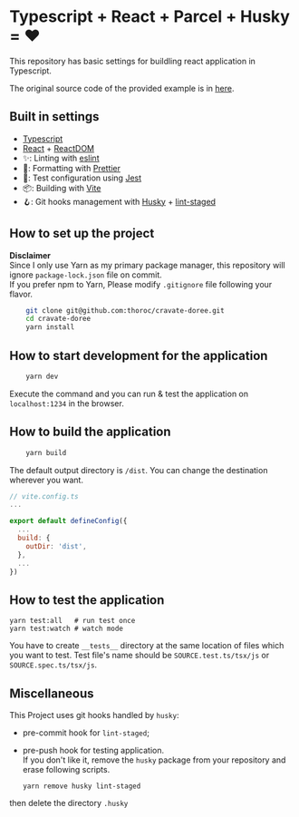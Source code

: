 # Typescript + React + Parcel + Husky = ❤️

This repository has basic settings for buildling react application in Typescript.

The original source code of the provided example is in [here](https://kentcdodds.com/blog/compound-components-with-react-hooks).

## Built in settings

- [Typescript](https://www.typescriptlang.org/)
- [React](https://reactjs.org/) + [ReactDOM](https://reactjs.org/docs/react-dom.html)
- ✨: Linting with [eslint](https://eslint.org/)
- 📝: Formatting with [Prettier](https://prettier.io/)
- 🧪: Test configuration using [Jest](https://jestjs.io/)
- 📦: Building with [Vite](https://vitejs.dev/)
- 🪝: Git hooks management with [Husky](https://typicode.github.io/husky/#/) + [lint-staged](https://github.com/okonet/lint-staged)

## How to set up the project

**Disclaimer**  
Since I only use Yarn as my primary package manager, this repository will ignore `package-lock.json` file on commit.  
If you prefer npm to Yarn, Please modify `.gitignore` file following your flavor.

```sh
    git clone git@github.com:thoroc/cravate-doree.git
    cd cravate-doree
    yarn install
```

## How to start development for the application

```sh
    yarn dev
```

Execute the command and you can run & test the application on `localhost:1234` in the browser.

## How to build the application

```sh
    yarn build
```

The default output directory is `/dist`. You can change the destination wherever you want.

```javascript
// vite.config.ts
...

export default defineConfig({
  ...
  build: {
    outDir: 'dist',
  },
  ...
})
```

## How to test the application

    yarn test:all   # run test once
    yarn test:watch # watch mode

You have to create `__tests__` directory at the same location of files which you want to test.
Test file's name should be `SOURCE.test.ts/tsx/js` or `SOURCE.spec.ts/tsx/js`.

## Miscellaneous

This Project uses git hooks handled by `husky`:

- pre-commit hook for `lint-staged`;
- pre-push hook for testing application.  
  If you don't like it, remove the `husky` package from your repository and erase following scripts.

      yarn remove husky lint-staged

then delete the directory `.husky`
